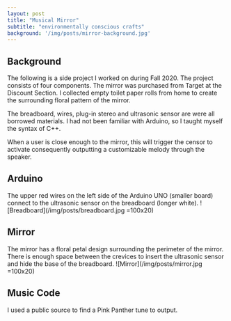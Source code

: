 ```yaml
---
layout: post
title: "Musical Mirror"
subtitle: "environmentally conscious crafts"
background: '/img/posts/mirror-background.jpg'
---
```


## Background 
The following is a side project I worked on during Fall 2020. The project consists of four components. The mirror was purchased from Target at the Discount Section. I collected empty toilet paper rolls from home to create the surrounding floral pattern of the mirror.

The breadboard, wires, plug-in stereo and ultrasonic sensor are were all borrowed materials. I had not been familiar with Arduino, so I taught myself the syntax of C++.

When a user is close enough to the mirror, this will trigger the censor to activate consequently outputting a customizable melody through the speaker.

## Arduino 
The upper red wires on the left side of the Arduino UNO (smaller board) connect to the ultrasonic sensor on the breadboard (longer white).
![Breadboard](/img/posts/breadboard.jpg =100x20)

## Mirror 
The mirror has a floral petal design surrounding the perimeter of the mirror. There is enough space between the crevices to insert the ultrasonic sensor and hide the base of the breadboard.
![Mirror](/img/posts/mirror.jpg =100x20)

## Music Code
I used a public source to find a Pink Panther tune to output.